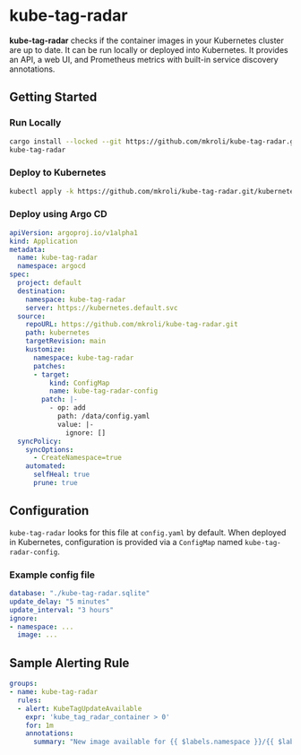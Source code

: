 # kube-tag-radar

**kube-tag-radar** checks if the container images in your Kubernetes cluster are up to date. It can be run locally or deployed into Kubernetes. It provides an API, a web UI, and Prometheus metrics with built-in service discovery annotations.

## Getting Started

### Run Locally

```sh
cargo install --locked --git https://github.com/mkroli/kube-tag-radar.git kube-tag-radar
kube-tag-radar
```

### Deploy to Kubernetes

```sh
kubectl apply -k https://github.com/mkroli/kube-tag-radar.git/kubernetes?ref=main
```

### Deploy using Argo CD

```yaml
apiVersion: argoproj.io/v1alpha1
kind: Application
metadata:
  name: kube-tag-radar
  namespace: argocd
spec:
  project: default
  destination:
    namespace: kube-tag-radar
    server: https://kubernetes.default.svc
  source:
    repoURL: https://github.com/mkroli/kube-tag-radar.git
    path: kubernetes
    targetRevision: main
    kustomize:
      namespace: kube-tag-radar
      patches:
      - target:
          kind: ConfigMap
          name: kube-tag-radar-config
        patch: |-
          - op: add
            path: /data/config.yaml
            value: |-
              ignore: []
  syncPolicy:
    syncOptions:
      - CreateNamespace=true
    automated:
      selfHeal: true
      prune: true
```

## Configuration

`kube-tag-radar` looks for this file at `config.yaml` by default. When deployed in Kubernetes, configuration is provided via a `ConfigMap` named `kube-tag-radar-config`.

### Example config file

```yaml
database: "./kube-tag-radar.sqlite"
update_delay: "5 minutes"
update_interval: "3 hours"
ignore:
- namespace: ...
  image: ...
```

## Sample Alerting Rule

```yaml
groups:
- name: kube-tag-radar
  rules:
  - alert: KubeTagUpdateAvailable
    expr: 'kube_tag_radar_container > 0'
    for: 1m
    annotations:
      summary: "New image available for {{ $labels.namespace }}/{{ $labels.pod }}/{{ $labels.container }}"
```

